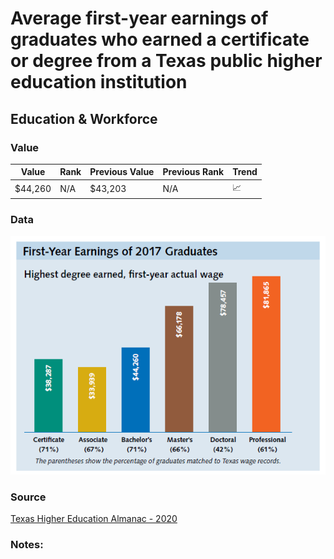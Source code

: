 # Average first-year earnings of graduates who earned a certificate or degree from a Texas public higher education institution

## Education & Workforce 

### Value

|  Value      | Rank        | Previous Value | Previous Rank | Trend | 
| ----------- | ----------- | ----------- | ----------- | -----------|
| $44,260       | N/A         |    $43,203    | N/A         | 📈       | 

### Data
![First Year Earnings](earnings_2017_grads.png)

### Source

[Texas Higher Education Almanac - 2020](http://reportcenter.highered.texas.gov/agency-publication/almanac/2020-texas-public-higher-education-almanac/)

### Notes: